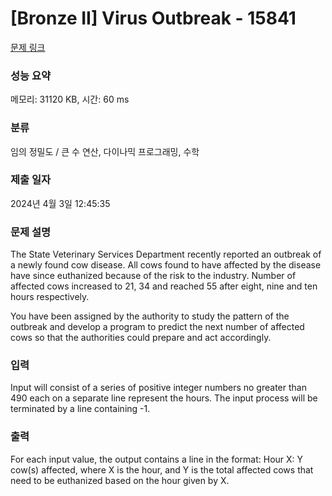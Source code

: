 # [Bronze II] Virus Outbreak - 15841 

[문제 링크](https://www.acmicpc.net/problem/15841) 

### 성능 요약

메모리: 31120 KB, 시간: 60 ms

### 분류

임의 정밀도 / 큰 수 연산, 다이나믹 프로그래밍, 수학

### 제출 일자

2024년 4월 3일 12:45:35

### 문제 설명

<p>The State Veterinary Services Department recently reported an outbreak of a newly found cow disease. All cows found to have affected by the disease have since euthanized because of the risk to the industry. Number of affected cows increased to 21, 34 and reached 55 after eight, nine and ten hours respectively.</p>

<p>You have been assigned by the authority to study the pattern of the outbreak and develop a program to predict the next number of affected cows so that the authorities could prepare and act accordingly.</p>

### 입력 

 <p>Input will consist of a series of positive integer numbers no greater than 490 each on a separate line represent the hours. The input process will be terminated by a line containing -1.</p>

### 출력 

 <p>For each input value, the output contains a line in the format: Hour X: Y cow(s) affected, where X is the hour, and Y is the total affected cows that need to be euthanized based on the hour given by X.</p>

